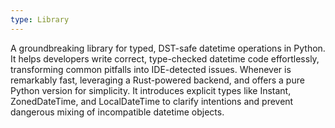 ```yaml
---
type: Library
---
```


A groundbreaking library for typed, DST-safe datetime operations in Python. It helps developers write correct, type-checked datetime code effortlessly, transforming common pitfalls into IDE-detected issues. Whenever is remarkably fast, leveraging a Rust-powered backend, and offers a pure Python version for simplicity. It introduces explicit types like Instant, ZonedDateTime, and LocalDateTime to clarify intentions and prevent dangerous mixing of incompatible datetime objects.